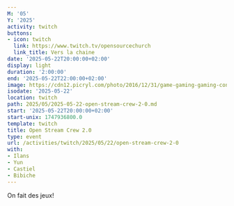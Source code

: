 ```yaml
---
M: '05'
Y: '2025'
activity: twitch
buttons:
- icon: twitch
  link: https://www.twitch.tv/opensourcechurch
  link_title: Vers la chaine
date: '2025-05-22T20:00:00+02:00'
display: light
duration: '2:00:00'
end: '2025-05-22T22:00:00+02:00'
image: https://cdn12.picryl.com/photo/2016/12/31/game-gaming-gaming-console-science-technology-555734-1024.png
isodate: '2025-05-22'
location: twitch
path: 2025/05/2025-05-22-open-stream-crew-2-0.md
start: '2025-05-22T20:00:00+02:00'
start-unix: 1747936800.0
template: twitch
title: Open Stream Crew 2.0
type: event
url: /activities/twitch/2025/05/22/open-stream-crew-2-0
with:
- Ilans
- Yun
- Castiel
- Bibiche
---
```

On fait des jeux!